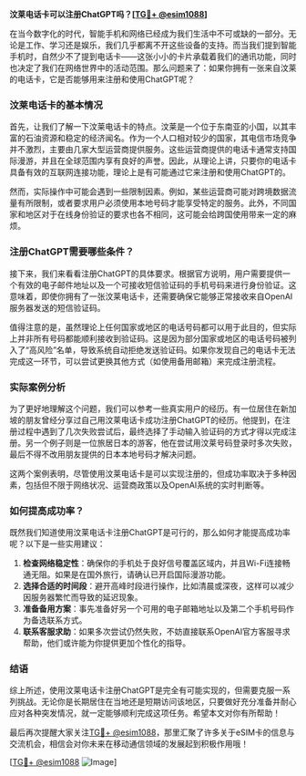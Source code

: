 **汶莱电话卡可以注册ChatGPT吗？[[TG💪+ @esim1088](https://t.me/s/esim1088)]**

在当今数字化的时代，智能手机和网络已经成为我们生活中不可或缺的一部分。无论是工作、学习还是娱乐，我们几乎都离不开这些设备的支持。而当我们提到智能手机时，自然少不了提到电话卡——这张小小的卡片承载着我们的通讯功能，同时也决定了我们在网络世界中的活动范围。那么问题来了：如果你拥有一张来自汶莱的电话卡，它是否能够用来注册和使用ChatGPT呢？

### 汶莱电话卡的基本情况

首先，让我们了解一下汶莱电话卡的特点。汶莱是一个位于东南亚的小国，以其丰富的石油资源和稳定的经济闻名。作为一个人口相对较少的国家，其电信市场竞争并不激烈，主要由几家大型运营商提供服务。这些运营商提供的电话卡通常支持国际漫游，并且在全球范围内享有良好的声誉。因此，从理论上讲，只要你的电话卡具备有效的互联网连接功能，理论上是有可能通过它来注册和使用ChatGPT的。

然而，实际操作中可能会遇到一些限制因素。例如，某些运营商可能对跨境数据流量有所限制，或者要求用户必须使用本地号码才能享受特定的服务。此外，不同国家和地区对于在线身份验证的要求也各不相同，这可能会给跨国使用带来一定的麻烦。

### 注册ChatGPT需要哪些条件？

接下来，我们来看看注册ChatGPT的具体要求。根据官方说明，用户需要提供一个有效的电子邮件地址以及一个可接收短信验证码的手机号码来进行身份验证。这意味着，即使你拥有了一张汶莱电话卡，还需要确保它能够正常接收来自OpenAI服务器发送的短信验证码。

值得注意的是，虽然理论上任何国家或地区的电话号码都可以用于此目的，但实际上并非所有号码都能顺利接收到验证码。这是因为部分国家或地区的电话号码被列入了“高风险”名单，导致系统自动拒绝发送验证码。如果你发现自己的电话卡无法完成这一环节，可以尝试更换其他方式（如使用备用邮箱）来完成注册流程。

### 实际案例分析

为了更好地理解这个问题，我们可以参考一些真实用户的经历。有一位居住在新加坡的朋友曾经分享过自己用汶莱电话卡成功注册ChatGPT的经历。他提到，在注册过程中遇到了几次失败尝试后，最终选择了手动输入验证码的方式才得以完成注册。另一个例子则是一位旅居日本的游客，他在尝试用汶莱号码登录时多次失败，最后不得不改用朋友提供的日本本地号码才解决问题。

这两个案例表明，尽管使用汶莱电话卡是可以实现注册的，但成功率取决于多种因素，包括但不限于网络状况、运营商政策以及OpenAI系统的实时判断等。

### 如何提高成功率？

既然我们知道使用汶莱电话卡注册ChatGPT是可行的，那么如何才能提高成功率呢？以下是一些实用建议：

1. **检查网络稳定性**：确保你的手机处于良好信号覆盖区域内，并且Wi-Fi连接畅通无阻。如果是在国外旅行，请确认已开启国际漫游功能。
2. **选择合适的时间段**：避开高峰时段进行操作，比如清晨或深夜，这样可以减少因服务器繁忙而导致的延迟现象。
3. **准备备用方案**：事先准备好另一个可用的电子邮箱地址以及第二个手机号码作为备选联系方式。
4. **联系客服求助**：如果多次尝试仍然失败，不妨直接联系OpenAI官方客服寻求帮助，他们或许能为你提供更加个性化的指导。

### 结语

综上所述，使用汶莱电话卡注册ChatGPT是完全有可能实现的，但需要克服一系列挑战。无论你是长期居住在当地还是短期访问该地区，只要做好充分准备并耐心应对各种突发情况，就一定能够顺利完成这项任务。希望本文对你有所帮助！

最后再次提醒大家关注[TG💪+ @esim1088](https://t.me/s/esim1088)，那里汇聚了许多关于eSIM卡的信息与交流机会，相信会对你未来在移动通信领域的发展起到积极作用哦！

[[TG💪+ @esim1088](https://t.me/s/esim1088) ![Image](https://i.postimg.cc/4NQfJmqS/Snipaste-2025-05-13-00-14-12.png)]